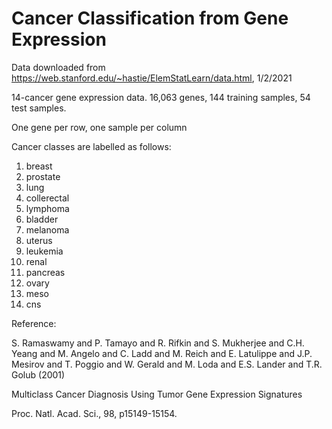 # Cancer Classification from Gene Expression
Data downloaded from https://web.stanford.edu/~hastie/ElemStatLearn/data.html, 1/2/2021


14-cancer  gene expression data. 16,063 genes, 144 training samples,
54 test samples. 

One gene per row, one sample per column

Cancer classes are labelled as follows:

1.  breast
2.  prostate
3.  lung
4.  collerectal
5.  lymphoma
6.  bladder
7.  melanoma
8.  uterus
9.  leukemia
10. renal
11. pancreas
12. ovary
13. meso
14. cns

Reference:

S. Ramaswamy and P.  Tamayo and  R. Rifkin and S. Mukherjee and C.H. Yeang and
M. Angelo and C. Ladd and M. Reich and E. Latulippe and J.P. Mesirov and
T. Poggio and W. Gerald and M. Loda and E.S. Lander and  T.R. Golub (2001)

Multiclass Cancer Diagnosis Using Tumor Gene Expression Signatures

Proc. Natl. Acad. Sci., 98, p15149-15154.
